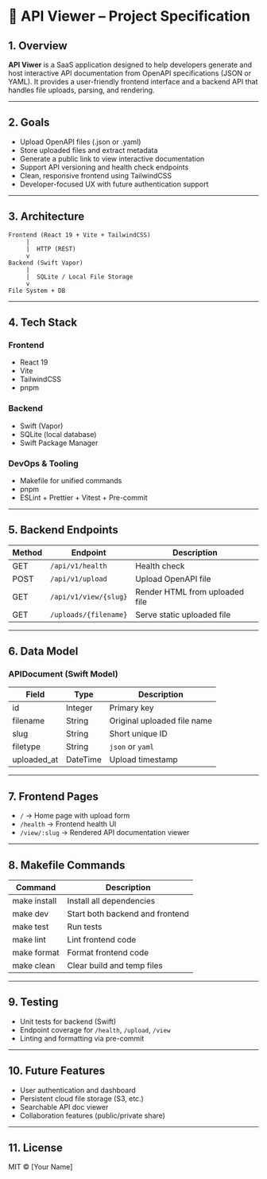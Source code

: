 # 📄 API Viewer – Project Specification

## 1. Overview

**API Viwer** is a SaaS application designed to help developers generate and host interactive API documentation from OpenAPI specifications (JSON or YAML). It provides a user-friendly frontend interface and a backend API that handles file uploads, parsing, and rendering.

---

## 2. Goals

- Upload OpenAPI files (.json or .yaml)
- Store uploaded files and extract metadata
- Generate a public link to view interactive documentation
- Support API versioning and health check endpoints
- Clean, responsive frontend using TailwindCSS
- Developer-focused UX with future authentication support

---

## 3. Architecture

```text
Frontend (React 19 + Vite + TailwindCSS)
     |
     |  HTTP (REST)
     v
Backend (Swift Vapor)
     |
     |  SQLite / Local File Storage
     v
File System + DB
```

---

## 4. Tech Stack

### Frontend

- React 19
- Vite
- TailwindCSS
- pnpm

### Backend

- Swift (Vapor)
- SQLite (local database)
- Swift Package Manager

### DevOps & Tooling

- Makefile for unified commands
- pnpm
- ESLint + Prettier + Vitest + Pre-commit

---

## 5. Backend Endpoints

| Method | Endpoint             | Description                         |
|--------|----------------------|-------------------------------------|
| GET    | `/api/v1/health`     | Health check                        |
| POST   | `/api/v1/upload`     | Upload OpenAPI file                 |
| GET    | `/api/v1/view/{slug}`| Render HTML from uploaded file      |
| GET    | `/uploads/{filename}`| Serve static uploaded file          |

---

## 6. Data Model

### APIDocument (Swift Model)

| Field       | Type      | Description                 |
|-------------|-----------|-----------------------------|
| id          | Integer   | Primary key                 |
| filename    | String    | Original uploaded file name |
| slug        | String    | Short unique ID             |
| filetype    | String    | `json` or `yaml`            |
| uploaded_at | DateTime  | Upload timestamp            |

---

## 7. Frontend Pages

- `/` → Home page with upload form
- `/health` → Frontend health UI
- `/view/:slug` → Rendered API documentation viewer

---

## 8. Makefile Commands

| Command        | Description                          |
|----------------|--------------------------------------|
| make install   | Install all dependencies             |
| make dev       | Start both backend and frontend      |
| make test      | Run tests                            |
| make lint      | Lint frontend code                   |
| make format    | Format frontend code                 |
| make clean     | Clear build and temp files           |

---

## 9. Testing

- Unit tests for backend (Swift)
- Endpoint coverage for `/health`, `/upload`, `/view`
- Linting and formatting via pre-commit

---

## 10. Future Features

- User authentication and dashboard
- Persistent cloud file storage (S3, etc.)
- Searchable API doc viewer
- Collaboration features (public/private share)

---

## 11. License

MIT © [Your Name]
